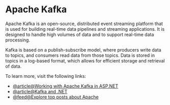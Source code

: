 # Apache Kafka

Apache Kafka is an open-source, distributed event streaming platform that is used for building real-time data pipelines and streaming applications. It is designed to handle high volumes of data and to support real-time data processing.

Kafka is based on a publish-subscribe model, where producers write data to topics, and consumers read data from those topics. Data is stored in topics in a log-based format, which allows for efficient storage and retrieval of data.

To learn more, visit the following links:

- [@article@Working with Apache Kafka in ASP.NET](https://www.codemag.com/Article/2201061/Working-with-Apache-Kafka-in-ASP.NET-6-Core)
- [@article@Kafka and .NET](https://docs.confluent.io/kafka-clients/dotnet/current/overview.html)
- [@feed@Explore top posts about Apache](https://app.daily.dev/tags/apache?ref=roadmapsh)
